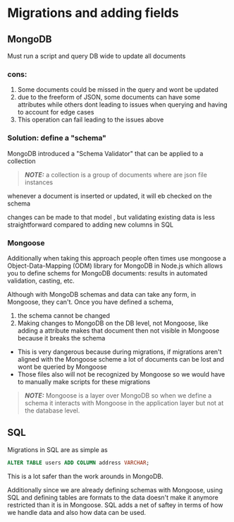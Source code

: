 # Migrations and adding fields

## MongoDB
Must run a script and query DB wide to update all documents

### cons:
1. Some documents could be missed in the query and wont be updated
2. due to the freeform of JSON, some documents can have some attributes while others dont leading to issues when querying and having to account for edge cases
3. This operation can fail leading to the issues above

### Solution: define a "schema"
MongoDB introduced a "Schema Validator" that can be applied to a collection

> **_NOTE:_**  a collection is a group of documents where are json file instances

whenever a document is inserted or updated, it will eb checked on the schema

changes can be made to that model , but validating existing data is less straightforward compared to adding new columns in SQL

### Mongoose
Additionally when taking this approach people often times use mongoose a Object-Data-Mapping (ODM) library for MongoDB in Node.js which allows you to define schems for MongoDB documents: results in automated validation, casting, etc.

Although with MongoDB schemas and data can take any form, in Mongoose, they can't. 
Once you have defined a schema, 

1. the schema cannot be changed
2. Making changes to MongoDB on the DB level, not Mongoose, like adding a attribute makes that document then not visible in Mongoose because it breaks the schema
* This is very dangerous because during migrations, if migrations aren't aligned with the Mongoose scheme a lot of documents can be lost and wont be queried by Mongoose
* Those files also will not be recognized by Mongoose so we would have to manually make scripts for these migrations

> **_NOTE:_**   Mongoose is a layer over MongoDB so when we define a schema it interacts with Mongoose in the application layer but not at the database level. 

## SQL
Migrations in SQL are as simple as 

```sql
ALTER TABLE users ADD COLUMN address VARCHAR;
```

This is a lot safer than the work arounds in MongoDB.

Additionally since we are already defining schemas with Mongoose, using SQL and defining tables are formats to the data doesn't make it anymore restricted than it is in Mongoose.
SQL adds a net of saftey in terms of how we handle data and also how data can be used. 
